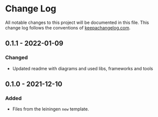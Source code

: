 # Change Log
All notable changes to this project will be documented in this file. This change log follows the conventions of [keepachangelog.com](http://keepachangelog.com/).

## 0.1.1 - 2022-01-09
### Changed
- Updated readme with diagrams and used libs, frameworks and tools 

## 0.1.0 - 2021-12-10
### Added
- Files from the leiningen `new` template.
